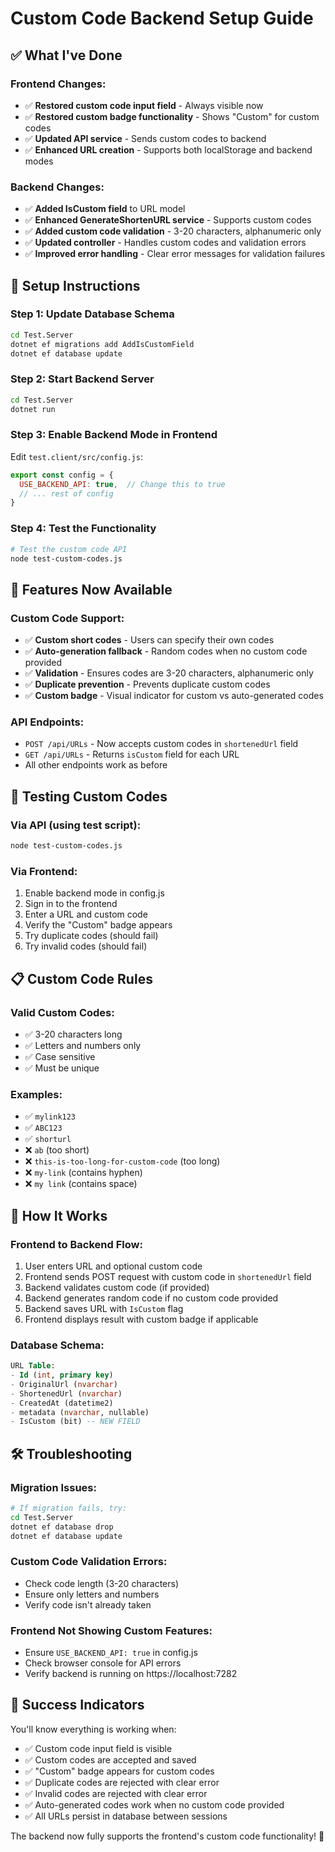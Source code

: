 # Custom Code Backend Setup Guide

## ✅ What I've Done

### Frontend Changes:
- ✅ **Restored custom code input field** - Always visible now
- ✅ **Restored custom badge functionality** - Shows "Custom" for custom codes
- ✅ **Updated API service** - Sends custom codes to backend
- ✅ **Enhanced URL creation** - Supports both localStorage and backend modes

### Backend Changes:
- ✅ **Added IsCustom field** to URL model
- ✅ **Enhanced GenerateShortenURL service** - Supports custom codes
- ✅ **Added custom code validation** - 3-20 characters, alphanumeric only
- ✅ **Updated controller** - Handles custom codes and validation errors
- ✅ **Improved error handling** - Clear error messages for validation failures

## 🚀 Setup Instructions

### Step 1: Update Database Schema
```bash
cd Test.Server
dotnet ef migrations add AddIsCustomField
dotnet ef database update
```

### Step 2: Start Backend Server
```bash
cd Test.Server
dotnet run
```

### Step 3: Enable Backend Mode in Frontend
Edit `test.client/src/config.js`:
```javascript
export const config = {
  USE_BACKEND_API: true,  // Change this to true
  // ... rest of config
}
```

### Step 4: Test the Functionality
```bash
# Test the custom code API
node test-custom-codes.js
```

## 🎯 Features Now Available

### Custom Code Support:
- ✅ **Custom short codes** - Users can specify their own codes
- ✅ **Auto-generation fallback** - Random codes when no custom code provided
- ✅ **Validation** - Ensures codes are 3-20 characters, alphanumeric only
- ✅ **Duplicate prevention** - Prevents duplicate custom codes
- ✅ **Custom badge** - Visual indicator for custom vs auto-generated codes

### API Endpoints:
- `POST /api/URLs` - Now accepts custom codes in `shortenedUrl` field
- `GET /api/URLs` - Returns `isCustom` field for each URL
- All other endpoints work as before

## 🧪 Testing Custom Codes

### Via API (using test script):
```bash
node test-custom-codes.js
```

### Via Frontend:
1. Enable backend mode in config.js
2. Sign in to the frontend
3. Enter a URL and custom code
4. Verify the "Custom" badge appears
5. Try duplicate codes (should fail)
6. Try invalid codes (should fail)

## 📋 Custom Code Rules

### Valid Custom Codes:
- ✅ 3-20 characters long
- ✅ Letters and numbers only
- ✅ Case sensitive
- ✅ Must be unique

### Examples:
- ✅ `mylink123`
- ✅ `ABC123`
- ✅ `shorturl`
- ❌ `ab` (too short)
- ❌ `this-is-too-long-for-custom-code` (too long)
- ❌ `my-link` (contains hyphen)
- ❌ `my link` (contains space)

## 🔄 How It Works

### Frontend to Backend Flow:
1. User enters URL and optional custom code
2. Frontend sends POST request with custom code in `shortenedUrl` field
3. Backend validates custom code (if provided)
4. Backend generates random code if no custom code provided
5. Backend saves URL with `IsCustom` flag
6. Frontend displays result with custom badge if applicable

### Database Schema:
```sql
URL Table:
- Id (int, primary key)
- OriginalUrl (nvarchar)
- ShortenedUrl (nvarchar) 
- CreatedAt (datetime2)
- metadata (nvarchar, nullable)
- IsCustom (bit) -- NEW FIELD
```

## 🛠 Troubleshooting

### Migration Issues:
```bash
# If migration fails, try:
cd Test.Server
dotnet ef database drop
dotnet ef database update
```

### Custom Code Validation Errors:
- Check code length (3-20 characters)
- Ensure only letters and numbers
- Verify code isn't already taken

### Frontend Not Showing Custom Features:
- Ensure `USE_BACKEND_API: true` in config.js
- Check browser console for API errors
- Verify backend is running on https://localhost:7282

## 🎉 Success Indicators

You'll know everything is working when:
- ✅ Custom code input field is visible
- ✅ Custom codes are accepted and saved
- ✅ "Custom" badge appears for custom codes
- ✅ Duplicate codes are rejected with clear error
- ✅ Invalid codes are rejected with clear error
- ✅ Auto-generated codes work when no custom code provided
- ✅ All URLs persist in database between sessions

The backend now fully supports the frontend's custom code functionality! 🚀